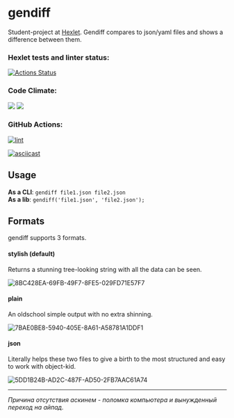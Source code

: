# gendiff
Student-project at [Hexlet](https://ru.hexlet.io). 
Gendiff compares to json/yaml files and shows a difference between them.

### Hexlet tests and linter status:
[![Actions Status](https://github.com/hdekjsne/frontend-project-46/workflows/hexlet-check/badge.svg)](https://github.com/hdekjsne/frontend-project-46/actions)

### Code Climate:
<a href="https://codeclimate.com/github/hdekjsne/frontend-project-46/maintainability"><img src="https://api.codeclimate.com/v1/badges/387f1668d1b6eff46fda/maintainability" /></a> <a href="https://codeclimate.com/github/hdekjsne/frontend-project-46/test_coverage"><img src="https://api.codeclimate.com/v1/badges/387f1668d1b6eff46fda/test_coverage" /></a>

### GitHub Actions:
[![lint](https://github.com/hdekjsne/frontend-project-46/actions/workflows/check.yml/badge.svg)](https://github.com/hdekjsne/frontend-project-46/actions/workflows/check.yml)

[![asciicast](https://asciinema.org/a/OLs6wYEWVD41BGMI7OzXA1scr.svg)](https://asciinema.org/a/OLs6wYEWVD41BGMI7OzXA1scr)

## Usage
**As a CLI**: `gendiff file1.json file2.json`  
**As a lib**: `gendiff('file1.json', 'file2.json');`
## Formats
gendiff supports 3 formats.
#### stylish (default)
Returns a stunning tree-looking string with all the data can be seen.

![8BC428EA-69FB-49F7-8FE5-029FD71E57F7](https://user-images.githubusercontent.com/116126396/226591741-e614e72f-c560-4dc2-9f09-40137bf7c5ae.jpeg)

#### plain
An oldschool simple output with no extra shinning.

![7BAE0BE8-5940-405E-8A61-A58781A1DDF1](https://user-images.githubusercontent.com/116126396/226591006-613584f9-53e8-462b-b1ee-cc48f26fe680.jpeg)

#### json
Literally helps these two files to give a birth to the most structured and easy to work with object-kid.

![5DD1B24B-AD2C-487F-AD50-2FB7AAC61A74](https://user-images.githubusercontent.com/116126396/226591008-65e4c1c4-ec94-47c5-a2b6-c0758ed86c75.jpeg)

---
*Причина отсутствия аскинем - поломка компьютера и вынужденный переход на айпад.*
